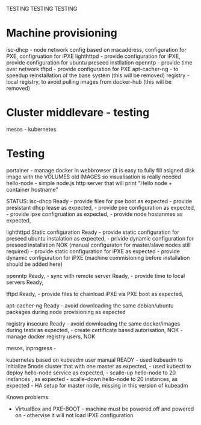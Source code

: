 TESTING TESTING TESTING

# Machine provisioning
isc-dhcp - node network config based on macaddress, configuration for PXE, configruation for iPXE
lighthttpd - provide configuration for iPXE, provide configuration for ubuntu preseed instllation
openntp - provide time over network
tftpd - provide configuration for PXE
apt-cacher-ng - to speedup reinstallation of the base system (this will be removed)
registry - local registry, to avoid pulling images from docker-hub (this will be removed)

# Cluster middlevare - testing
mesos - 
kubernetes

# Testing
portainer  - manage docker in webbrowser (it is easy to fully fill asigned disk image with the VOLUMES old IMAGES so visualisation is really needed
hello-node - simple node.js http server that will print "Hello node + container hostname"



STATUS:
  isc-dhcp Ready
    - provide files for pxe boot as expected
    - provide presistant dhcp lease as expected,
    - provide pxe configuration as expected,
    - provide ipxe configruation as expected,
    - provide node hostanmes as expected,

  lighthttpd Static configuration Ready
    - provide static configuration for preseed ubuntu instalation as expected, 
    - privide dynamic configuration for preseed installation NOK (manual configuraton for master/slave nodes still required)
    - provide static configuration for iPXE as expected
    - provide dynamic configuration for iPXE (machine commisioning before installation should be added here)
  
  openntp Ready,
    - sync with remote server Ready,
    - provide time to local servers Ready,

  tftpd Ready,
    - provide files to chainload iPXE via PXE boot as expected,
  
  apt-cacher-ng Ready
    - avoid downloading the same debian/ubuntu packages during node provisioning as expected
  
  registry insecure Ready
    - avoid downloading the same docker/images during tests as expected,
    - create certificate based autorisation, NOK
    - manage docker registry users, NOK

  mesos, inprogress
    - 

  kubernetes based on kubeadm user manual READY
    - used kubeadm to initialize 5node cluster that with one master as expected,
    - used kubectl to deploy hello-node service as expected, 
    - scalle-up hello-node to 20 instances , as expected
    - scalle-down hello-node to 20 instances, as expected
    - HA setup for master node, missing in this version of kubeadm

  

Known problems:
  - VirtualBox and PXE-BOOT - machine must be powered off and powered on - othervise it will not load iPXE configuration




